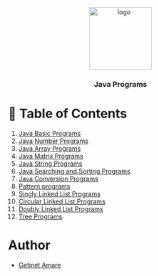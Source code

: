 <div align="center">
  <img src="../java-programs/images/java.png" alt="logo" width="140"  height="auto" />
  <br/>
  <h3><b>Java Programs</b></h3>  
</div>

# 📗 Table of Contents
1) [Java Basic Programs](https://github.com/gama1221/java-programs/tree/main/java-basic-programs/README.md)
2) [Java Number Programs](https://github.com/gama1221/java-programs/tree/main/java-number-programs/README.md)
3) [Java Array Programs](https://github.com/gama1221/java-programs/tree/main/java-array-programs/README.md)
4) [Java Matrix Programs](https://github.com/gama1221/java-programs/tree/main/java-matrix-programs/README.md)
5) [Java String Programs](https://github.com/gama1221/java-programs/tree/main/java-string-programs/README.md)
6) [Java Searching and Sorting Programs](https://github.com/gama1221/java-programs/tree/main/java-searching-and-sorting-programs/README.md)
7) [Java Conversion Programs](https://github.com/gama1221/java-programs/tree/main/java-conversion-programs/README.md)
8) [Pattern programs](https://github.com/gama1221/java-programs/tree/main/pattern-programs/README.md)
9) [Singly Linked List Programs](https://github.com/gama1221/java-programs/tree/main/singly-linked-list-programs/README.md)
10) [Circular Linked List Programs](https://github.com/gama1221/java-programs/tree/main/circular-linked-list-programs/README.md)
11) [Doubly Linked List Programs](https://github.com/gama1221/java-programs/tree/main/doubly-linked-list-programs/README.md)
12) [Tree Programs](https://github.com/gama1221/java-programs/tree/main/tree-programs/README.md)
# Author
- [Getinet Amare](https://www.linkedin.com/in/getinet-mekonnen/)